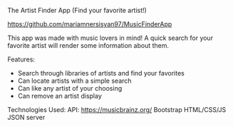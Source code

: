 The Artist Finder App 
(Find your favorite artist!)

https://github.com/mariamnersisyan97/MusicFinderApp

This app was made with music lovers in mind! A quick search for your favorite artist will render some information about them.

<!-- How to navigate it/run it -->

<!-- Insert GIFs of project navigation  -->
Features:
- Search through libraries of artists and find your favorites
- Can locate artists with a simple search
- Can like any artist of your choosing
- Can remove an artist display

Technologies Used:
API: https://musicbrainz.org/
Bootstrap
HTML/CSS/JS
JSON server